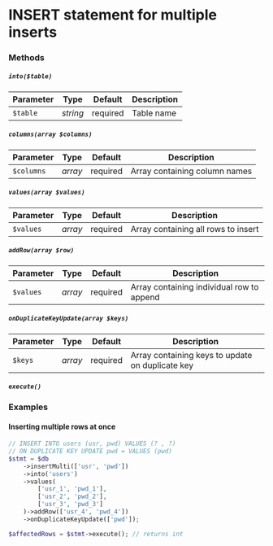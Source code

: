 # INSERT statement for multiple inserts

### Methods

##### `into($table)`

Parameter | Type | Default | Description
--- | --- | --- | ---
`$table` | *string* | required | Table name

##### `columns(array $columns)`

Parameter | Type | Default | Description
--- | --- | --- | ---
`$columns` | *array* | required | Array containing column names

##### `values(array $values)`

Parameter | Type | Default | Description
--- | --- | --- | ---
`$values` | *array* | required | Array containing all rows to insert

##### `addRow(array $row)`

Parameter | Type | Default | Description
--- | --- | --- | ---
`$values` | *array* | required | Array containing individual row to append

##### `onDuplicateKeyUpdate(array $keys)`

Parameter | Type | Default | Description
--- | --- | --- | ---
`$keys` | *array* | required | Array containing keys to update on duplicate key

##### `execute()`

### Examples

#### Inserting multiple rows at once

```php
// INSERT INTO users (usr, pwd) VALUES (? , ?)
// ON DUPLICATE KEY UPDATE pwd = VALUES (pwd)
$stmt = $db
    ->insertMulti(['usr', 'pwd'])
    ->into('users')
    ->values(
        ['usr_1', 'pwd_1'],
        ['usr_2', 'pwd_2'],
        ['usr_3', 'pwd_3']
    )->addRow(['usr_4', 'pwd_4'])
    ->onDuplicateKeyUpdate(['pwd']);

$affectedRows = $stmt->execute(); // returns int
```